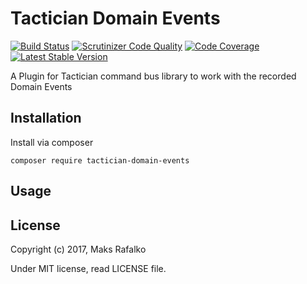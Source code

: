 Tactician Domain Events
=======================

[![Build Status](https://travis-ci.org/tactician-domain-events.svg?branch=master)](https://travis-ci.org/tactician-domain-events)
[![Scrutinizer Code Quality](https://scrutinizer-ci.com/g/tactician-domain-events/badges/quality-score.png?b=master)](https://scrutinizer-ci.com/g/tactician-domain-events/?branch=master)
[![Code Coverage](https://scrutinizer-ci.com/g/tactician-domain-events/badges/coverage.png?b=master)](https://scrutinizer-ci.com/g/tactician-domain-events/?branch=master)
[![Latest Stable Version](https://poser.pugx.org/tactician-domain-events/v/stable)](https://packagist.org/packages/tactician-domain-events)

A Plugin for Tactician command bus library to work with the recorded Domain Events

Installation
------------

Install via composer

```
composer require tactician-domain-events
```

Usage
-----

License
-------

Copyright (c) 2017, Maks Rafalko

Under MIT license, read LICENSE file.
